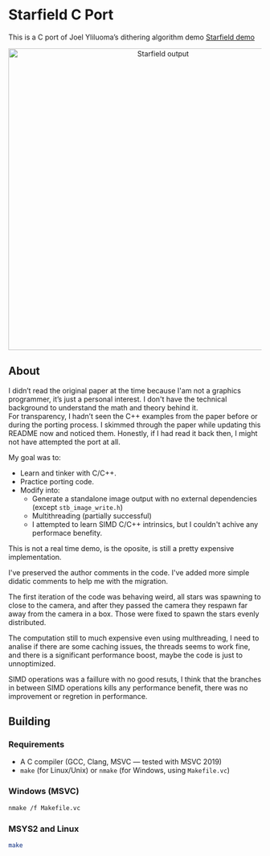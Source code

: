# Starfield C Port

This is a C port of Joel Yliluoma’s dithering algorithm demo [Starfield demo](https://bisqwit.iki.fi/story/howto/dither/jy/)

<p align="center">
  <img src="https://raw.githubusercontent.com/daninsky1/starfield/main/output.png" alt="Starfield output" width="600">
</p>

## About
I didn’t read the original paper at the time because I'am not a graphics programmer, it’s just a personal interest. I don't have the technical background to understand the math and theory behind it.  
For transparency, I hadn’t seen the C++ examples from the paper before or during the porting process. I skimmed through the paper while updating this README now and noticed them. Honestly, if I had read it back then, I might not have attempted the port at all.

My goal was to:
- Learn and tinker with C/C++.
- Practice porting code.
- Modify into:
    - Generate a standalone image output with no external dependencies (except `stb_image_write.h`)
    - Multithreading (partially successful)
    - I attempted to learn SIMD C/C++ intrinsics, but I couldn't achive any performace benefity.

This is not a real time demo, is the oposite, is still a pretty expensive implementation.

I've preserved the author comments in the code. I've added more simple didatic comments to help me with the migration.

The first iteration of the code was behaving weird, all stars was spawning to close to the camera, and after they passed the camera they respawn far away from the camera in a box. Those were fixed to spawn the stars evenly distributed.  

The computation still to much expensive even using multhreading, I need to analise if there are some caching issues, the threads seems to work fine, and there is a significant performance boost, maybe the code is just to unnoptimized.

SIMD operations was a faillure with no good resuts, I think that the branches in between SIMD operations kills any performance benefit, there was no improvement or regretion in performance.  
## Building

### Requirements

- A C compiler (GCC, Clang, MSVC — tested with MSVC 2019)
- `make` (for Linux/Unix) or `nmake` (for Windows, using `Makefile.vc`)

### Windows (MSVC)

```sh
nmake /f Makefile.vc
```

### MSYS2 and Linux
```sh
make
```
